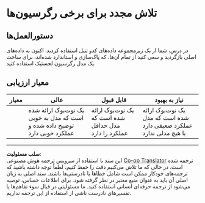 <!--
CO_OP_TRANSLATOR_METADATA:
{
  "original_hash": "8af40209a41494068c1f42b14c0b450d",
  "translation_date": "2025-09-03T22:31:27+00:00",
  "source_file": "2-Regression/4-Logistic/assignment.md",
  "language_code": "fa"
}
-->
# تلاش مجدد برای برخی رگرسیون‌ها

## دستورالعمل‌ها

در درس، شما از یک زیرمجموعه داده‌های کدو تنبل استفاده کردید. اکنون به داده‌های اصلی بازگردید و سعی کنید از تمام آن‌ها، که پاک‌سازی و استاندارد شده‌اند، برای ساخت یک مدل رگرسیون لجستیک استفاده کنید.

## معیار ارزیابی

| معیار      | عالی                                                                      | قابل قبول                                                | نیاز به بهبود                                           |
| ----------- | ------------------------------------------------------------------------- | --------------------------------------------------------- | ------------------------------------------------------- |
|             | یک نوت‌بوک ارائه شده است که مدل به خوبی توضیح داده شده و عملکرد خوبی دارد | یک نوت‌بوک ارائه شده است که مدل حداقل عملکرد را دارد       | یک نوت‌بوک ارائه شده است که مدل عملکرد ضعیفی دارد یا هیچ مدلی ندارد |

---

**سلب مسئولیت**:  
این سند با استفاده از سرویس ترجمه هوش مصنوعی [Co-op Translator](https://github.com/Azure/co-op-translator) ترجمه شده است. در حالی که ما تلاش می‌کنیم دقت را حفظ کنیم، لطفاً توجه داشته باشید که ترجمه‌های خودکار ممکن است شامل خطاها یا نادرستی‌ها باشند. سند اصلی به زبان اصلی آن باید به عنوان منبع معتبر در نظر گرفته شود. برای اطلاعات حساس، توصیه می‌شود از ترجمه حرفه‌ای انسانی استفاده کنید. ما مسئولیتی در قبال سوء تفاهم‌ها یا تفسیرهای نادرست ناشی از استفاده از این ترجمه نداریم.